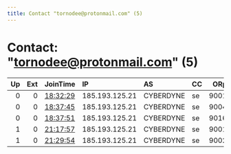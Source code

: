 ```yaml
---
title: Contact "tornodee@protonmail.com" (5)
---
```


# Contact: "tornodee@protonmail.com" (5)

|   Up |   Ext | JoinTime                                                                                            | IP             | AS        | CC   |   ORp |   Dirp | OS    | Version   | Nickname    |   eFamMembers |
|-----:|------:|:----------------------------------------------------------------------------------------------------|:---------------|:----------|:-----|------:|-------:|:------|:----------|:------------|--------------:|
|    0 |     0 | [18:32:29](https://metrics.torproject.org/rs.html#details/2AFB123950D2B5A1DE840E56A2AF37B42E7A86FE) | 185.193.125.21 | CYBERDYNE | se   |  9001 |   9030 | Linux | 0.3.5.10  | Deus        |             1 |
|    0 |     0 | [18:37:45](https://metrics.torproject.org/rs.html#details/ED00964D4E3BF302627ACF4DC1E995AF5865A536) | 185.193.125.21 | CYBERDYNE | se   |  9004 |   9031 | Linux | 0.3.5.10  | Eden1       |             1 |
|    0 |     0 | [18:37:51](https://metrics.torproject.org/rs.html#details/347BE08726D85D6CD52CBCCE635C2F239B2E0894) | 185.193.125.21 | CYBERDYNE | se   |  9016 |   9039 | Linux | 0.3.5.10  | Eden3       |             1 |
|    1 |     0 | [21:17:57](https://metrics.torproject.org/rs.html#details/BE844EC6F2B2EABA1AA26A82B441F369A49AC4D1) | 185.193.125.21 | CYBERDYNE | se   |  9001 |   9030 | Linux | 0.3.5.10  | Omnipotence |             1 |
|    1 |     0 | [21:29:54](https://metrics.torproject.org/rs.html#details/1B6BB87E2E97302F5E020750692EE7A694FD2A46) | 185.193.125.21 | CYBERDYNE | se   |  9002 |   9031 | Linux | 0.3.5.10  | Omniscience |             1 |

